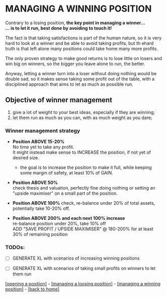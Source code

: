# MANAGING A WINNING POSITION
Contrary to a losing position, **the key point in managing a winner...  
... is to let it run, best done by avoiding to touch it!**

The fact is that taking satisfactions is part of the human nature,
so it is very hard to look at a winner and be able to avoid taking profits,
but th ehard truth is that left alone many positions could take home many more profits.

The only proven strategy to make good returns is to lose little on losers 
and win big on winners, so the bigger you leave alone to run, the better.

Anyway, letting a winner turn into a loser without doing nothing would be double sad,
so it makes sense taking some profit out of the table,
with a disciplined approach that aims to let as much as possible run.  

## Objective of winner management
1. give a lot of weight to your best ideas, especially if they are winning;
2. let them run as much as you can, with as much weight as you dare;


### Winner management strategy
- **Position ABOVE 15-20%**  
  No time yet to take any profit.  
  It might instead make sense to INCREASE the position, if not yet of desired size.
  - the goal is to increase the position to make it full, 
    while keeping some margin of safety, at least 10% of GAIN.
    
- **Position ABOVE 50%**  
  check thesis and valuation, perfectly fine doing nothing or setting an 
  "upside maximiser" on a small part of the position.
  
- **Position ABOVE 100%** 
  check, re-balance under 20% of total assets, 
  potentially take 10-20% off.
  
- **Position ABOVE 200% and each next 100% increase**   
  re-balance position under 20%, take 10% off  
  ADD "SAVE PROFIT / UPSIDE MAXIMISER" @ 180-200% 
  for at least 30% of remaining position


### TODOs:
- [ ] GENERATE XL with scenarios of increasing winning positions
- [ ] GENERATE XL with scenarios of taking small profits on winners to let them run


[[opening a position]](position-open.md) -
[[managing a loosing position]](managing-losers.md) -
[[managing a winning position]](managing-winners.md) -
[[back to home]](README.md)